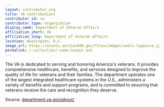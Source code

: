 ```yaml
---
layout: contributor_org
title: VA Contributions
contributor_id: va
contributor_type: organization
display_name: Department of Veteran Affairs
affiliation_short: VA
affiliation_long: Department of Veteran Affairs
location: Washington, D.C.
image_url: https://assets.section508.gov/files/images/seals-logos/va.jpg
permalink: /:collection/:name:output_ext
---
```

The VA is dedicated to serving and honoring America's veterans. It provides comprehensive healthcare, benefits, and services designed to improve the quality of life for veterans and their families. The department operates one of the largest integrated healthcare systems in the U.S., administers a variety of benefits and support programs, and is committed to ensuring that veterans receive the care and recognition they deserve.

Source: [department.va.gov/about/](https://department.va.gov/about/)